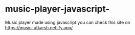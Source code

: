 # music-player-javascript-

Music player made using javascript 
you can check this site on https://music-utkarsh.netlify.app/
